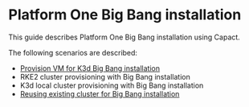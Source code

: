 # Platform One Big Bang installation

This guide describes Platform One Big Bang installation using Capact.

The following scenarios are described:
- [Provision VM for K3d Big Bang installation](./provision-vm.md)
- RKE2 cluster provisioning with Big Bang installation
- K3d local cluster provisioning with Big Bang installation
- [Reusing existing cluster for Big Bang installation](existing-cluster.md)
